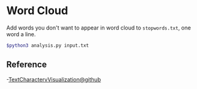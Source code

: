 # Word Cloud

Add words you don't want to appear in word cloud to `stopwords.txt`, one word a line.

```sh
$python3 analysis.py input.txt
```

## Reference
 -[TextCharactervVisualization@github](https://github.com/maoqyhz/TextCharactervVisualization.git)
